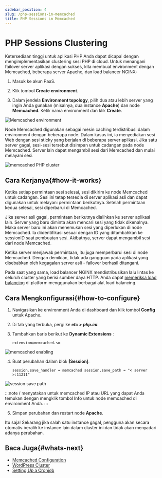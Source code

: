 ```yaml
---
sidebar_position: 4
slug: /php-sessions-in-memcached
title: PHP Sessions in Memcached
---
```


# PHP Sessions Clustering

Ketersediaan tinggi untuk aplikasi PHP Anda dapat dicapai dengan mengimplementasikan clustering sesi PHP di cloud. Untuk menangani failover server aplikasi dengan sukses, kita membuat environment dengan Memcached, beberapa server Apache, dan load balancer NGINX:

1. Masuk ke akun PaaS.

2. Klik tombol **Create environment**.

3. Dalam jendela **Environment topology**, pilih dua atau lebih server yang ingin Anda gunakan (misalnya, dua instance **Apache**) dan node **Memcached**. Ketik nama environment dan klik **Create**.

![Memcached environment](#)

Node Memcached digunakan sebagai mesin caching terdistribusi dalam environment dengan beberapa node. Dalam kasus ini, ia menyediakan sesi Web dengan sesi sticky yang berjalan di beberapa server aplikasi. Jika satu server gagal, sesi-sesi tersebut disimpan untuk cadangan pada node Memcached. Server lain dapat mengambil sesi dari Memcached dan mulai melayani sesi.

![memcached PHP cluster](#)

## Cara Kerjanya{#how-it-works}

Ketika setiap permintaan sesi selesai, sesi dikirim ke node Memcached untuk cadangan. Sesi ini tetap tersedia di server aplikasi asli dan dapat digunakan untuk melayani permintaan berikutnya. Setelah permintaan kedua selesai, sesi diperbarui di Memcached.

Jika server asli gagal, permintaan berikutnya dialihkan ke server aplikasi lain. Server yang baru diminta akan mencari sesi yang tidak dikenalnya. Maka server baru ini akan menemukan sesi yang diperlukan di node Memcached. Ia diidentifikasi sesuai dengan ID yang ditambahkan ke sessionID saat pembuatan sesi. Akibatnya, server dapat mengambil sesi dari node Memcached.

Ketika server menjawab permintaan, itu juga memperbarui sesi di node Memcached. Dengan demikian, tidak ada gangguan pada aplikasi yang disebabkan oleh kegagalan server asli - failover berhasil ditangani.

Pada saat yang sama, load balancer NGINX mendistribusikan lalu lintas ke seluruh cluster yang berisi sumber daya HTTP. Anda dapat [memeriksa load balancing](https://docs.dewacloud.com/testing-load-balancing/) di platform menggunakan berbagai alat load balancing.

## Cara Mengkonfigurasi{#how-to-configure}

1. Navigasikan ke environment Anda di dashboard dan klik tombol **Config** untuk Apache.

2. Di tab yang terbuka, pergi ke _**etc > php.ini**_.

3. Tambahkan baris berikut ke **Dynamic Extensions** :

   ```
   extension=memcached.so
   ```

![memcached enabling](#)

4. Buat perubahan dalam blok **[Session]**:

   ```
   session.save_handler = memcached session.save_path = "< server >:11211"
   ```

![session save path](#)

:::note
/<server/> menyatakan untuk memcached IP atau URL yang dapat Anda temukan dengan mengklik tombol Info untuk node memcached di environment Anda.
:::

5. Simpan perubahan dan restart node **Apache**.

Itu saja! Sekarang jika salah satu instance gagal, pengguna akan secara otomatis beralih ke instance lain dalam cluster ini dan tidak akan menyadari adanya perubahan.

## Baca Juga{#whats-next}

- [Memcached Configuration](https://docs.dewacloud.com/memcached-configuration/)
- [WordPress Cluster](https://www.virtuozzo.com/company/blog/wordpress-hosting-enterprise-high-availability-auto-scaling/)
- [Setting Up a Cronjob](https://docs.dewacloud.com/cron-job/)